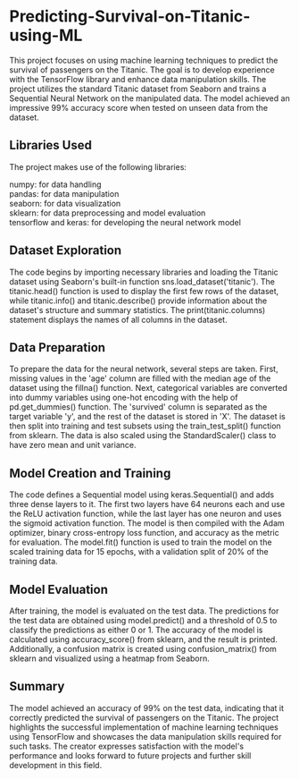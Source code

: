 # Predicting-Survival-on-Titanic-using-ML

This project focuses on using machine learning techniques to predict the survival of passengers on the Titanic. The goal is to develop experience with the TensorFlow library and enhance data manipulation skills. The project utilizes the standard Titanic dataset from Seaborn and trains a Sequential Neural Network on the manipulated data. The model achieved an impressive 99% accuracy score when tested on unseen data from the dataset.

## Libraries Used
The project makes use of the following libraries:

numpy: for data handling <br>
pandas: for data manipulation <br>
seaborn: for data visualization <br>
sklearn: for data preprocessing and model evaluation <br>
tensorflow and keras: for developing the neural network model <br>
## Dataset Exploration
The code begins by importing necessary libraries and loading the Titanic dataset using Seaborn's built-in function sns.load_dataset('titanic'). The titanic.head() function is used to display the first few rows of the dataset, while titanic.info() and titanic.describe() provide information about the dataset's structure and summary statistics. The print(titanic.columns) statement displays the names of all columns in the dataset.

## Data Preparation
To prepare the data for the neural network, several steps are taken. First, missing values in the 'age' column are filled with the median age of the dataset using the fillna() function. Next, categorical variables are converted into dummy variables using one-hot encoding with the help of pd.get_dummies() function. The 'survived' column is separated as the target variable 'y', and the rest of the dataset is stored in 'X'. The dataset is then split into training and test subsets using the train_test_split() function from sklearn. The data is also scaled using the StandardScaler() class to have zero mean and unit variance.

## Model Creation and Training
The code defines a Sequential model using keras.Sequential() and adds three dense layers to it. The first two layers have 64 neurons each and use the ReLU activation function, while the last layer has one neuron and uses the sigmoid activation function. The model is then compiled with the Adam optimizer, binary cross-entropy loss function, and accuracy as the metric for evaluation. The model.fit() function is used to train the model on the scaled training data for 15 epochs, with a validation split of 20% of the training data.

## Model Evaluation
After training, the model is evaluated on the test data. The predictions for the test data are obtained using model.predict() and a threshold of 0.5 to classify the predictions as either 0 or 1. The accuracy of the model is calculated using accuracy_score() from sklearn, and the result is printed. Additionally, a confusion matrix is created using confusion_matrix() from sklearn and visualized using a heatmap from Seaborn.

## Summary
The model achieved an accuracy of 99% on the test data, indicating that it correctly predicted the survival of passengers on the Titanic. The project highlights the successful implementation of machine learning techniques using TensorFlow and showcases the data manipulation skills required for such tasks. The creator expresses satisfaction with the model's performance and looks forward to future projects and further skill development in this field.
